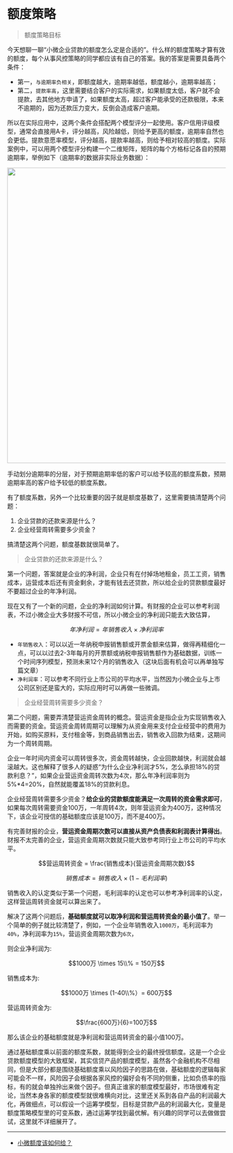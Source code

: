 # 额度策略

> 额度策略目标

今天想聊一聊“小微企业贷款的额度怎么定是合适的”。什么样的额度策略才算有效的额度，每个从事风控策略的同学都应该有自己的答案。我的答案是需要具备两个条件：
- 第一，`与逾期率负相关`，即额度越大，逾期率越低，额度越小，逾期率越高；
- 第二，`提款率高`，这里需要结合客户的实际需求，如果额度太低，客户就不会提款，去其他地方申请了，如果额度太高，超过客户能承受的还款极限，本来不逾期的，因为还款压力变大，反倒会造成客户逾期。

所以在实际应用中，这两个条件会搭配两个模型评分一起使用。客户信用评级模型，通常会直接用A卡，评分越高，风险越低，则给予更高的额度，逾期率自然也会更低。提款意愿率模型，评分越高，提款率越高，则给予相对较高的额度。实际案例中，可以用两个模型评分构建一个二维矩阵，矩阵的每个方格标记各自的预期逾期率，举例如下（逾期率的数据非实际业务数据）：

<center>
<img src="./img/bank/amount_01.png" width="680px">
</center>

手动划分逾期率的分层，对于预期逾期率低的客户可以给予较高的额度系数，预期逾期率高的客户给予较低的额度系数。

有了额度系数，另外一个比较重要的因子就是额度基数了，这里需要搞清楚两个问题：

1. 企业贷款的还款来源是什么？
2. 企业经营周转需要多少资金？

搞清楚这两个问题，额度基数就很简单了。

> 企业贷款的还款来源是什么？

第一个问题，答案就是企业的净利润，企业只有在付掉场地租金，员工工资，销售成本，运营成本后还有资金剩余，才能有钱去还贷款，所以给企业的贷款额度最好不要超过企业的年净利润。

现在又有了一个新的问题，企业的净利润如何计算。有财报的企业可以参考利润表，不过小微企业大多财报不可信，所以小微企业的净利润只能去大致估算，

$$年净利润 = 年销售收入 \times 净利润率$$

- `年销售收入`：可以以近一年纳税申报销售额或开票金额来估算，做得再精细化一点，可以以过去2-3年每月的开票额或纳税申报销售额作为基础数据，训练一个时间序列模型，预测未来12个月的销售收入（这块后面有机会可以再单独写篇文章）
- `净利润率`：可以参考不同行业上市公司的平均水平，当然因为小微企业与上市公司区别还是蛮大的，实际应用时可以再做一些微调。

> 企业经营周转需要多少资金？

第二个问题，需要弄清楚营运资金周转的概念。营运资金是指企业为实现销售收入而需要的资金。营运资金周转周期可以理解为从资金用来支付企业经营中的费用为开始，如购买原料，支付租金等，到商品销售出去，销售收入回款为结束，这期间为一个周转周期。

企业一年时间内资金可以周转很多次，资金周转越快，企业回款越快，利润就会越滚越大。这也解释了很多人的疑惑“为什么企业净利润才5%，怎么承担18%的贷款利息？”，如果企业营运资金周转次数为4次，那么年净利润率则为5%*4=20%，自然就能覆盖18%的贷款利息。

企业经营周转需要多少资金？**给企业的贷款额度能满足一次周转的资金需求即可**，如果每次周转需要资金100万，一年周转4次，则年营运资金为400万，这种情况下，该企业可授信的基础额度应该是100万，而不是400万。

有完善财报的企业，**营运资金周期次数可以直接从资产负债表和利润表计算得出**。财报不太完善的企业，营运资金周期次数就只能大致参考同行业上市公司的平均水平。

$$营运周转资金 = \frac{销售成本}{营运资金周期次数}$$

$$销售成本 = 销售收入 \times (1 - 毛利润率)$$

销售收入的认定类似于第一个问题，毛利润率的认定也可以参考净利润率的认定，这样营运周转资金就可以算出来了。

解决了这两个问题后，**基础额度就可以取净利润和营运周转资金的最小值了**。举一个简单的例子就比较清楚了，例如，一个企业年销售收入`1000万`，毛利润率为`40%`，净利润率为`15%`，营运资金周期次数为`6次`，

则企业净利润为:

$$1000万 \times 15\\% = 150万$$

销售成本为:

$$1000万 \times (1-40\\%）= 600万$$

营运周转资金为:

$$\frac{600万}{6}=100万$$

那么该企业的基础额度就是净利润和营运周转资金的最小值100万。

通过基础额度乘以前面的额度系数，就能得到企业的最终授信额度。这是一个企业贷款额度模型的大致框架，其实信贷产品的额度模型，虽然各个金融机构不尽相同，但是大部分都是围绕基础额度乘以风险因子的思路在做，基础额度的逻辑每家可能会不一样，风险因子会根据各家风控的偏好会有不同的侧重，比如负债率的指标，有的就会单独拎出来做个因子。但真正谁家的额度模型最好，市场很难有定论，当然本身各家的额度模型就很难横向对比，这里还关系到各自产品的利润最大化，再做细点，可以假设一个运筹学模型，目标是贷款产品的利润最大化，变量是额度策略模型里的可变系数，通过运筹学找到最优解。有兴趣的同学可以去做做尝试，这里就不详细展开了。

------

- [小微额度该如何给？](https://mp.weixin.qq.com/s?__biz=MzkwODQ0NDMwNg==&mid=2247483720&idx=1&sn=7989b4f46d6161b5706cb0a720970e88&chksm=c0c896b5f7bf1fa38f6fd21593d0ce2955f821a6bc67f6cef9ce6c6f31b9cdde236a1ba8ac1b&cur_album_id=3422701629458382855&scene=189#wechat_redirect)
